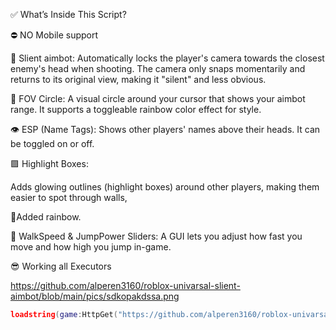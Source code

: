 ✅ What’s Inside This Script?

⛔ NO Mobile support

🎯 Slient aimbot:
Automatically locks the player's camera towards the closest enemy's head when shooting. The camera only snaps momentarily and returns to its original view, making it "silent" and less obvious.

🔴 FOV Circle:
A visual circle around your cursor that shows your aimbot range. It supports a toggleable rainbow color effect for style.

👁️ ESP (Name Tags):
Shows other players' names above their heads. It can be toggled on or off.

🟪 Highlight Boxes:

Adds glowing outlines (highlight boxes) around other players, making them easier to spot through walls,

🌈Added rainbow.

🏃 WalkSpeed & JumpPower Sliders:
A GUI lets you adjust how fast you move and how high you jump in-game.

😎 Working all Executors

https://github.com/alperen3160/roblox-univarsal-slient-aimbot/blob/main/pics/sdkopakdssa.png

```lua
loadstring(game:HttpGet("https://github.com/alperen3160/roblox-univarsal-slient-aimbot/raw/refs/heads/main/slient.lua"))()
```
